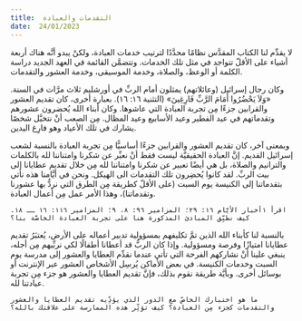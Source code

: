```yaml
---
title:  التقدمات والعبادة
date:  24/01/2023
---
```


لا يقدِّم لنا الكتاب المقدَّس نظامًا محدَّدًا لترتيب خدمات العبادة، ولكنْ يبدو أنَّه هناك أربعة أشياء على الأقلّ تتواجد في مثل تلك الخدمات. وتتضمَّن القائمة في العهد الجديد دراسة الكلمة أو الوعظ، والصلاة، وخدمة الموسيقى، وخدمة العشور والتقدمات.

وكان رجال إسرائيل (وعائلاتهم) يمثلون أمام الربِّ في أورشليم ثلاث مرَّات في السنة. «وَلاَ يَحْضُرُوا أَمَامَ الرَّبِّ فَارِغِينَ» (التثنية ١٦: ١٦). بعبارة أخرى، كان تقديم العشور والقرابين جزءًا مِن تجربة العبادة التي عاشوها. وكان أبناء الله يُحضرون عشورهم وتقدماتهم في عيد الفطير وعيد الأسابيع وعيد المظال. مِن الصعب أنْ نتخيَّل شخصًا يشارك في تلك الأعياد وهو فارِغ اليدين.

وبمعنى آخر، كان تقديم العشور والقرابين جزءًا أساسيًّا مِن تجربة العبادة بالنسبة لشعب إسرائيل القديم. إنَّ العبادة الحقيقيَّة ليست فقط أنْ نعبِّر عن شكرنا وامتناننا لله بالكلمات والترانيم والصلاة، بل هي أيضًا تعبير عن شكرنا وامتناننا لله مِن خلال تقديم عطايانا إلى بيت الربِّ. لقد كانوا يُحضِرون تلك التقدمات الى الهيكل. ونحن في أيَّامنا هذه نأتي بتقدماتنا إلى الكنيسة يوم السبت (على الأقلّ كطريقة مِن الطرق التي نردُّ بها عشورنا وتقدماتنا)، وهذا الأمر عمل مِن أعمال العبادة.

`اقرأ ١أخبار الأيَّام ١٦: ٢٩؛ المزامير ٩٦: ٨، ٩؛ المزامير ١١٦: ١٦ ــ ١٨. كيف نطبِّق المبادئ المذكورة هنا على تجربة العبادة الخاصَّة بنا؟`

بالنسبة لنا كأبناء الله الذين تمَّ تكليفهم بمسؤولية تدبير أعماله على الأرض، يُعتبَرُ تقديم عطايانا امتيازًا وفرصة ومسؤولية. وإذا كان الربُّ قد أعطانا أطفالًا لكي نربِّيهم مِن أجله، ينبغي علينا أنْ نشاركهم الفرحة التي تأتي عندما نقدِّم العطايا والعشور إلى مدرسة يوم السبت وخدمات الكنيسة. في بعض الأماكن يُرسِل الأشخاص العشور عبر الإنترنت أو بوسائل أخرى. وبأيَّة طريقة نقوم بذلك، فإنَّ تقديم العطايا والعشور هو جزء مِن تجربة عبادتنا لله.

`ما هو اختبارك الخاصّ مع الدور الذي يؤدِّيه تقديم العطايا والعشور والتقدمات كجزء مِن العبادة؟ كيف تؤثِّر هذه الممارسة على علاقتك بالله؟`